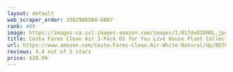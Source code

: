 ```yaml
---
layout: default 
﻿web_scraper_order: 1582906584-6087
rank: #69
image: https://images-na.ssl-images-amazon.com/images/I/817dxD2O0OL.jpg
title: Costa Farms Clean Air 3-Pack O2 for You Live House Plant Collection, White Decor Planter
url: https://www.amazon.com/Costa-Farms-Clean-Air-White-Natural/dp/B07P9FBY7K/ref=zg_mw_lawn-garden_69?_encoding=UTF8&psc=1&refRID=N2N6WQVV95K578DRNN9Q
reviews: 4.4 out of 5 stars
price: $28.99 
---
```

